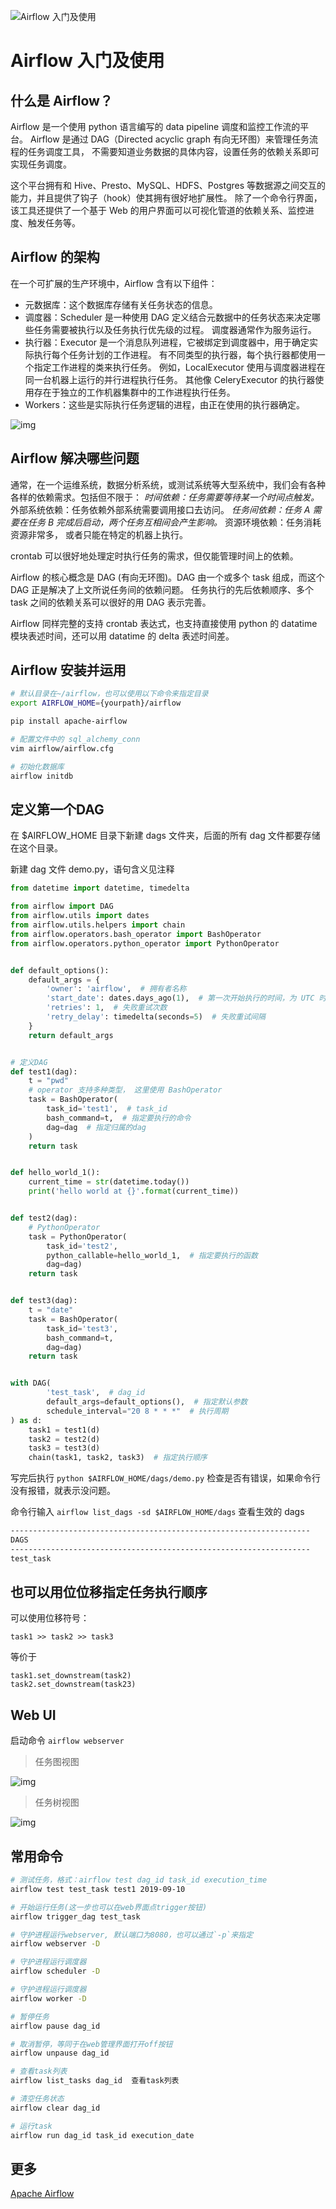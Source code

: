 ![Airflow 入门及使用](img/v2-8376661243a9fc866ba0c72f00666747_1440w.jpg)

# Airflow 入门及使用

## 什么是 Airflow？

Airflow 是一个使用 python 语言编写的 data pipeline 调度和监控工作流的平台。 Airflow 是通过 DAG（Directed acyclic graph 有向无环图）来管理任务流程的任务调度工具， 不需要知道业务数据的具体内容，设置任务的依赖关系即可实现任务调度。

这个平台拥有和 Hive、Presto、MySQL、HDFS、Postgres 等数据源之间交互的能力，并且提供了钩子（hook）使其拥有很好地扩展性。 除了一个命令行界面，该工具还提供了一个基于 Web 的用户界面可以可视化管道的依赖关系、监控进度、触发任务等。

## Airflow 的架构

在一个可扩展的生产环境中，Airflow 含有以下组件：

- 元数据库：这个数据库存储有关任务状态的信息。
- 调度器：Scheduler 是一种使用 DAG 定义结合元数据中的任务状态来决定哪些任务需要被执行以及任务执行优先级的过程。 调度器通常作为服务运行。
- 执行器：Executor 是一个消息队列进程，它被绑定到调度器中，用于确定实际执行每个任务计划的工作进程。 有不同类型的执行器，每个执行器都使用一个指定工作进程的类来执行任务。 例如，LocalExecutor 使用与调度器进程在同一台机器上运行的并行进程执行任务。 其他像 CeleryExecutor 的执行器使用存在于独立的工作机器集群中的工作进程执行任务。
- Workers：这些是实际执行任务逻辑的进程，由正在使用的执行器确定。

![img](img/v2-2fd6a67f09a89317c158bfe1d14303e9_720w.jpg)

## Airflow 解决哪些问题

通常，在一个运维系统，数据分析系统，或测试系统等大型系统中，我们会有各种各样的依赖需求。包括但不限于： *时间依赖：任务需要等待某一个时间点触发。* 外部系统依赖：任务依赖外部系统需要调用接口去访问。 *任务间依赖：任务 A 需要在任务 B 完成后启动，两个任务互相间会产生影响。* 资源环境依赖：任务消耗资源非常多， 或者只能在特定的机器上执行。

crontab 可以很好地处理定时执行任务的需求，但仅能管理时间上的依赖。

Airflow 的核心概念是 DAG (有向无环图)。DAG 由一个或多个 task 组成，而这个 DAG 正是解决了上文所说任务间的依赖问题。 任务执行的先后依赖顺序、多个 task 之间的依赖关系可以很好的用 DAG 表示完善。

Airflow 同样完整的支持 crontab 表达式，也支持直接使用 python 的 datatime 模块表述时间，还可以用 datatime 的 delta 表述时间差。

## Airflow 安装并运用

```bash
# 默认目录在~/airflow，也可以使用以下命令来指定目录
export AIRFLOW_HOME={yourpath}/airflow

pip install apache-airflow

# 配置文件中的 sql_alchemy_conn
vim airflow/airflow.cfg

# 初始化数据库
airflow initdb
```

## 定义第一个DAG

在 $AIRFLOW_HOME 目录下新建 dags 文件夹，后面的所有 dag 文件都要存储在这个目录。

新建 dag 文件 demo.py，语句含义见注释

```python
from datetime import datetime, timedelta

from airflow import DAG
from airflow.utils import dates
from airflow.utils.helpers import chain
from airflow.operators.bash_operator import BashOperator
from airflow.operators.python_operator import PythonOperator


def default_options():
    default_args = {
        'owner': 'airflow',  # 拥有者名称
        'start_date': dates.days_ago(1),  # 第一次开始执行的时间，为 UTC 时间
        'retries': 1,  # 失败重试次数
        'retry_delay': timedelta(seconds=5)  # 失败重试间隔
    }
    return default_args


# 定义DAG
def test1(dag):
    t = "pwd"
    # operator 支持多种类型， 这里使用 BashOperator
    task = BashOperator(
        task_id='test1',  # task_id
        bash_command=t,  # 指定要执行的命令
        dag=dag  # 指定归属的dag
    )
    return task


def hello_world_1():
    current_time = str(datetime.today())
    print('hello world at {}'.format(current_time))


def test2(dag):
    # PythonOperator
    task = PythonOperator(
        task_id='test2',
        python_callable=hello_world_1,  # 指定要执行的函数
        dag=dag)
    return task


def test3(dag):
    t = "date"
    task = BashOperator(
        task_id='test3',
        bash_command=t,
        dag=dag)
    return task


with DAG(
        'test_task',  # dag_id
        default_args=default_options(),  # 指定默认参数
        schedule_interval="20 8 * * *"  # 执行周期
) as d:
    task1 = test1(d)
    task2 = test2(d)
    task3 = test3(d)
    chain(task1, task2, task3)  # 指定执行顺序
```

写完后执行 `python $AIRFLOW_HOME/dags/demo.py` 检查是否有错误，如果命令行没有报错，就表示没问题。

命令行输入 `airflow list_dags -sd $AIRFLOW_HOME/dags` 查看生效的 dags

```bash
-------------------------------------------------------------------
DAGS
-------------------------------------------------------------------
test_task
```

## 也可以用位位移指定任务执行顺序

可以使用位移符号：

```text
task1 >> task2 >> task3
```

等价于

```text
task1.set_downstream(task2)
task2.set_downstream(task23)
```

## Web UI

启动命令 `airflow webserver`

> 任务图视图

![img](img/v2-d8d01368c81629d0c04f3dd1c45a5235_720w.jpg)

> 任务树视图

![img](img/v2-f929b72603c82f548e5343c51f38ffa6_720w.jpg)

## 常用命令

```bash
# 测试任务，格式：airflow test dag_id task_id execution_time
airflow test test_task test1 2019-09-10

# 开始运行任务(这一步也可以在web界面点trigger按钮)
airflow trigger_dag test_task

# 守护进程运行webserver, 默认端口为8080，也可以通过`-p`来指定
airflow webserver -D  

# 守护进程运行调度器     
airflow scheduler -D   

# 守护进程运行调度器    
airflow worker -D          

# 暂停任务
airflow pause dag_id　     

# 取消暂停，等同于在web管理界面打开off按钮
airflow unpause dag_id     

# 查看task列表
airflow list_tasks dag_id  查看task列表

# 清空任务状态
airflow clear dag_id       

# 运行task
airflow run dag_id task_id execution_date
```

## 更多

[Apache Airflow](https://airflow.apache.org/docs/stable/start.html#)

